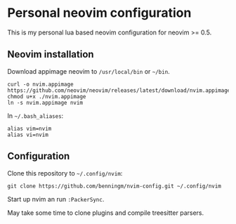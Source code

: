 # Personal neovim configuration

This is my personal lua based neovim configuration for neovim >= 0.5.

## Neovim installation

Download appimage neovim to `/usr/local/bin` or `~/bin`.

```
curl -o nvim.appimage https://github.com/neovim/neovim/releases/latest/download/nvim.appimage
chmod u+x ./nvim.appimage
ln -s nvim.appimage nvim
```

In `~/.bash_aliases`:

```
alias vim=nvim
alias vi=nvim
```

## Configuration

Clone this repository to `~/.config/nvim`:

```
git clone https://github.com/benningm/nvim-config.git ~/.config/nvim
```

Start up nvim an run `:PackerSync`.

May take some time to clone plugins and compile treesitter parsers.
